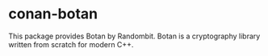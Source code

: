 conan-botan
===========

This package provides Botan by Randombit. Botan is a cryptography library written from scratch for modern C++.
